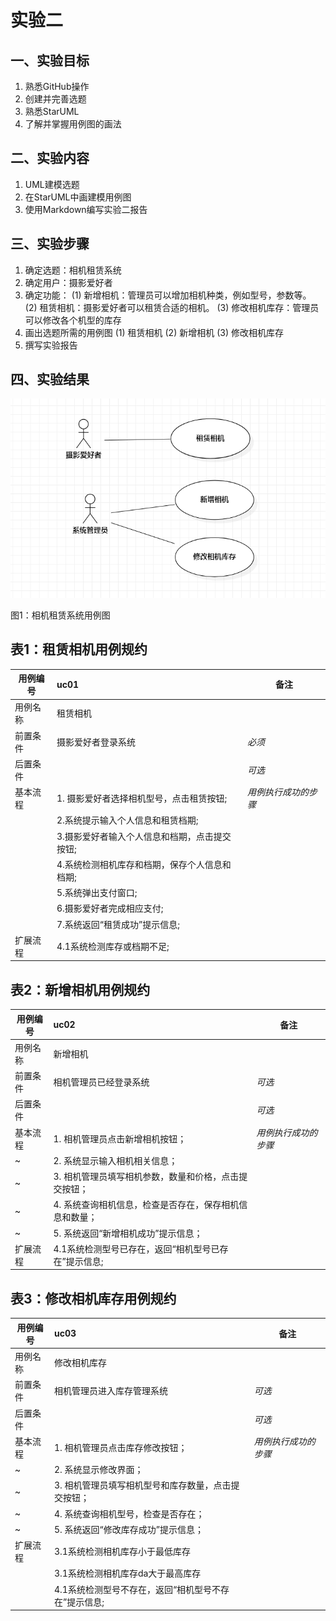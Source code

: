 # 实验二

 ## 一、实验目标

 1. 熟悉GitHub操作
2. 创建并完善选题
3. 熟悉StarUML
4. 了解并掌握用例图的画法

 ## 二、实验内容

 1. UML建模选题
2. 在StarUML中画建模用例图
3. 使用Markdown编写实验二报告

 ## 三、实验步骤

1. 确定选题：相机租赁系统
2. 确定用户：摄影爱好者
3. 确定功能：
(1) 新增相机：管理员可以增加相机种类，例如型号，参数等。
(2) 租赁相机：摄影爱好者可以租赁合适的相机。
(3) 修改相机库存：管理员可以修改各个机型的库存
4. 画出选题所需的用例图
(1) 租赁相机
(2) 新增相机
(3) 修改相机库存
5. 撰写实验报告

 ## 四、实验结果

 ![实验二用例图](./model2.jpg)

 图1：相机租赁系统用例图

## 表1：租赁相机用例规约  

| 用例编号 | uc01                          | 备注                 |
| -------- | :-------------------------- | -------------------- |
| 用例名称 | 租赁相机            |                      |
| 前置条件 | 摄影爱好者登录系统                    | *必须*               |
| 后置条件 |                             | *可选*               |
| 基本流程 | 1. 摄影爱好者选择相机型号，点击租赁按钮;  | *用例执行成功的步骤* |
|          | 2.系统提示输入个人信息和租赁档期;  |                  
|          | 3.摄影爱好者输入个人信息和档期，点击提交按钮;  |                      
|          | 4.系统检测相机库存和档期，保存个人信息和档期;  |                      
|          | 5.系统弹出支付窗口;  |                      
|          | 6.摄影爱好者完成相应支付;  |                      
|          | 7.系统返回“租赁成功”提示信息; |                      
|扩展流程   | 4.1系统检测库存或档期不足;  |                      

## 表2：新增相机用例规约  

| 用例编号 | uc02                                                        | 备注                 |
| -------- | :-------------------------------------------------------- | -------------------- |
| 用例名称 | 新增相机                                                    |                      |
| 前置条件 | 相机管理员已经登录系统                                       | *可选*               |
| 后置条件 |                                                            | *可选*               |
| 基本流程 | 1. 相机管理员点击新增相机按钮；| *用例执行成功的步骤* |
| ~        | 2. 系统显示输入相机相关信息；|                      
| ~        | 3. 相机管理员填写相机参数，数量和价格，点击提交按钮；|                      
| ~        | 4. 系统查询相机信息，检查是否存在，保存相机信息和数量；|                      
| ~        | 5. 系统返回“新增相机成功”提示信息；|                      
|扩展流程   | 4.1系统检测型号已存在，返回“相机型号已存在”提示信息; |  
## 表3：修改相机库存用例规约  

| 用例编号 | uc03                                                        | 备注                 |
| -------- | :-------------------------------------------------------- | -------------------- |
| 用例名称 | 修改相机库存                                                   |                      |
| 前置条件 | 相机管理员进入库存管理系统                                       | *可选*               |
| 后置条件 |                                                            | *可选*               |
| 基本流程 | 1. 相机管理员点击库存修改按钮；| *用例执行成功的步骤* |
| ~        | 2. 系统显示修改界面；|                      
| ~        | 3. 相机管理员填写相机型号和库存数量，点击提交按钮；|                      
| ~        | 4. 系统查询相机型号，检查是否存在；|                      
| ~        | 5. 系统返回“修改库存成功”提示信息；|                      
|扩展流程   | 3.1系统检测相机库存小于最低库存 |
|          | 3.1系统检测相机库存da大于最高库存 |
|          | 4.1系统检测型号不存在，返回“相机型号不存在”提示信息; |     
